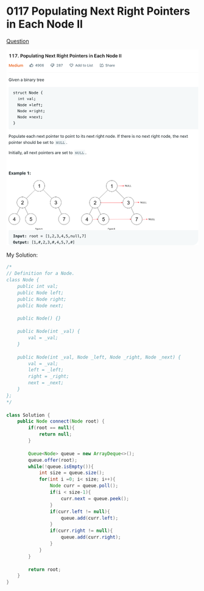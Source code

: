# 0117 Populating Next Right Pointers in Each Node II

[Question](https://leetcode.com/problems/populating-next-right-pointers-in-each-node-ii/)

![](<../.gitbook/assets/image (1) (6).png>)



My Solution:

```java
/*
// Definition for a Node.
class Node {
    public int val;
    public Node left;
    public Node right;
    public Node next;

    public Node() {}
    
    public Node(int _val) {
        val = _val;
    }

    public Node(int _val, Node _left, Node _right, Node _next) {
        val = _val;
        left = _left;
        right = _right;
        next = _next;
    }
};
*/

class Solution {
    public Node connect(Node root) {
        if(root == null){
            return null;
        }
        
        Queue<Node> queue = new ArrayDeque<>();
        queue.offer(root);
        while(!queue.isEmpty()){
            int size = queue.size();
            for(int i =0; i< size; i++){
                Node curr = queue.poll();
                if(i < size-1){
                    curr.next = queue.peek();
                }
                if(curr.left != null){
                    queue.add(curr.left);
                }
                if(curr.right != null){
                    queue.add(curr.right);
                }
            }
        }
        
        return root;
    }
}
```
